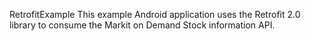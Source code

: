 RetrofitExample
This example Android application uses the Retrofit 2.0 library to consume the Markit on Demand Stock information API.
